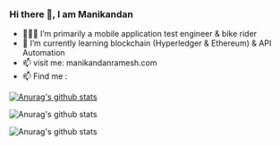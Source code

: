 ### Hi there 👋, I am Manikandan
- 👨🏻‍💻  I’m primarily a mobile application test engineer & bike rider
- 🌱 I’m currently learning blockchain (Hyperledger & Ethereum) & API Automation
- 📫 visit me: manikandanramesh.com
- 📫 Find me : 

[![Anurag's github stats](https://github-readme-stats.vercel.app/api?username=kuttyblacky)](https://github.com/anuraghazra/github-readme-stats)

![Anurag's github stats](https://github-readme-stats.vercel.app/api?username=kuttyblacky&show_icons=true)

![Anurag's github stats](https://github-readme-stats.vercel.app/api?username=kuttyblacky&show_icons=true&theme=dracula)
